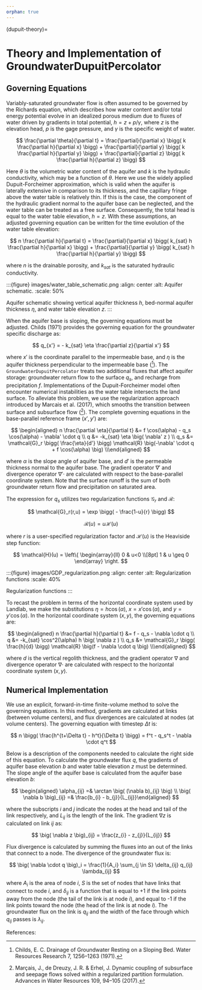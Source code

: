 ```yaml
---
orphan: true
---
```


(dupuit-theory)=

# Theory and Implementation of GroundwaterDupuitPercolator

## Governing Equations

Variably-saturated groundwater flow is often assumed to be governed by
the Richards equation, which describes how water content and/or total
energy potential evolve in an idealized porous medium due to fluxes of
water driven by gradients in total potential, $h = z + p/ \gamma$,
where $z$ is the elevation head, $p$ is the gage pressure,
and $\gamma$ is the specific weight of water.

$$
\frac{\partial \theta}{\partial t} = \frac{\partial}{\partial x} \bigg( k \frac{\partial h}{\partial x} \bigg) + \frac{\partial}{\partial y} \bigg( k \frac{\partial h}{\partial y} \bigg) + \frac{\partial}{\partial z} \bigg( k \frac{\partial h}{\partial z} \bigg)
$$

Here $\theta$ is the volumetric water content of the aquifer and
$k$ is the hydraulic conductivity, which may be a function of
$\theta$. Here we use the widely applied Dupuit-Forcheimer
approximation, which is valid when the aquifer is laterally extensive in
comparison to its thickness, and the capillary fringe above the water
table is relatively thin. If this is the case, the component of the
hydraulic gradient normal to the aquifer base can be neglected, and the
water table can be treated as a free surface. Consequently, the total
head is equal to the water table elevation, $h=z$. With these
assumptions, an adjusted governing equation can be written for the time
evolution of the water table elevation:

$$
n \frac{\partial h}{\partial t} = \frac{\partial}{\partial x} \bigg( k_{sat} h \frac{\partial h}{\partial x} \bigg) + \frac{\partial}{\partial y} \bigg( k_{sat} h \frac{\partial h}{\partial y} \bigg)
$$

where $n$ is the drainable porosity, and $k_{sat}$ is the
saturated hydraulic conductivity.

:::{figure} images/water_table_schematic.png
:align: center
:alt: Aquifer schematic.
:scale: 50%

Aquifer schematic showing vertical aquifer thickness $h$, bed-normal
aquifer thickness $\eta$, and water table elevation $z$.
:::

When the aquifer base is sloping, the governing equations must be adjusted.
Childs (1971) provides the governing equation for the groundwater specific discharge as:

$$
q_{x'} = - k_{sat} \eta \frac{\partial z}{\partial x'}
$$

where $x'$ is the coordinate parallel to the impermeable base, and $\eta$
is the aquifer thickness perpendicular to the impermeable base ([^footnote-2]).
The `GroundwaterDupuitPercolator` treats two additional fluxes that affect
aquifer storage: groundwater return flow to the surface $q_s$, and
recharge from precipitation $f$. Implementations of the Dupuit-Forcheimer
model often encounter numerical instabilities as the water table intersects the
land surface. To alleviate this problem, we use the regularization approach
introduced by Marcais et al. (2017), which smooths the transition between
surface and subsurface flow ([^footnote-1]). The complete governing equations in the
base-parallel reference frame $(x',y')$ are:

$$
\begin{aligned}
n \frac{\partial \eta}{\partial t} &= f \cos(\alpha) - q_s \cos(\alpha) - \nabla' \cdot q \\
q &= -k_{sat} \eta \big( \nabla' z ) \\
q_s &= \mathcal{G}_r \bigg( \frac{\eta}{d'} \bigg) \mathcal{R} \big(-\nabla' \cdot q + f \cos(\alpha) \big) \\\end{aligned}
$$

where $\alpha$ is the slope angle of aquifer base, and $d'$ is the
permeable thickness normal to the aquifer base. The gradient operator
$\nabla'$ and divergence operator $\nabla' \cdot$ are calculated
with respect to the base-parallel coordinate system. Note that the surface runoff
is the sum of both groundwater return flow and precipitation on saturated area.

The expression for $q_s$ utilizes two regularization functions $\mathcal{G}_r$ and $\mathcal{R}$:

$$
\mathcal{G}_r(r,u) = \exp \bigg( - \frac{1-u}{r} \bigg)
$$

$$
\mathcal{R}(u) = u \mathcal{H}(u)
$$

where $r$ is a user-specified regularization factor and
$\mathcal{H}(u)$ is the Heaviside step function:

$$
\mathcal{H}(u) = \left\{
\begin{array}{ll}
     0 &  u<0 \\[8pt]
     1 &  u \geq 0
\end{array}
\right.
$$

:::{figure} images/GDP_regularization.png
:align: center
:alt: Regularization functions
:scale: 40%

Regularization functions
:::

To recast the problem in terms of the horizontal coordinate system used by Landlab,
we make the substitutions $\eta = h \cos(\alpha)$, $x = x' \cos(\alpha)$,
and $y = y' \cos(\alpha)$. In the horizontal coordinate system $(x,y)$, the
governing equations are:

$$
\begin{aligned}
n \frac{\partial h}{\partial t} &= f - q_s - \nabla \cdot q \\
q &= -k_{sat} \cos^2(\alpha) h \big( \nabla z ) \\
q_s &= \mathcal{G}_r \bigg( \frac{h}{d} \bigg) \mathcal{R} \big(f - \nabla \cdot q \big) \\\end{aligned}
$$

where $d$ is the vertical regolith thickness, and the gradient operator
$\nabla$ and divergence operator $\nabla \cdot$ are calculated with
respect to the horizontal coordinate system $(x,y)$.

## Numerical Implementation

We use an explicit, forward-in-time finite-volume method to solve the
governing equations. In this method, gradients are calculated at links
(between volume centers), and flux divergences are calculated at nodes
(at volume centers). The governing equation with timestep
$\Delta t$ is:

$$
n \bigg( \frac{h^{t+\Delta t} - h^t}{\Delta t} \bigg) = f^t - q_s^t - \nabla \cdot q^t
$$

Below is a description of the components needed to calculate the right
side of this equation. To calculate the groundwater flux $q$, the
gradients of aquifer base elevation $b$ and water table elevation
$z$ must be determined. The slope angle of the aquifer base is
calculated from the aquifer base elevation $b$:

$$
\begin{aligned}
    \alpha_{ij} =& \arctan \big( (\nabla b)_{ij} \big) \\
    \big( \nabla b \big)_{ij} =& \frac{b_{i} - b_{j}}{L_{ij}}\end{aligned}
$$

where the subscripts $i$ and $j$ indicate the nodes at the
head and tail of the link respectively, and $L_{ij}$ is the length
of the link. The gradient $\nabla z$ is calculated on link $ij$ as:

$$
\big( \nabla z \big)_{ij} = \frac{z_{i} - z_{j}}{L_{ij}}
$$

Flux divergence is calculated by summing the fluxes into an out of the
links that connect to a node. The divergence of the groundwater flux is:

$$
\big( \nabla \cdot q \big)_i = \frac{1}{A_i} \sum_{j \in S} \delta_{ij} q_{ij} \lambda_{ij}
$$

where $A_i$ is the area of node $i$, $S$ is the set of
nodes that have links that connect to node $i$, and
$\delta_{ij}$ is a function that is equal to +1 if the link points
away from the node (the tail of the link is at node $i$), and
equal to -1 if the link points toward the node (the head of the link is
at node $i$). The groundwater flux on the link is $q_{ij}$
and the width of the face through which $q_{ij}$ passes is
$\lambda_{ij}$.

References:

[^footnote-1]: Marçais, J., de Dreuzy, J. R. & Erhel, J. Dynamic coupling of subsurface and seepage flows solved within a regularized partition formulation.
    Advances in Water Resources 109, 94–105 (2017).

[^footnote-2]: Childs, E. C. Drainage of Groundwater Resting on a Sloping Bed. Water Resources Research 7, 1256–1263 (1971).

